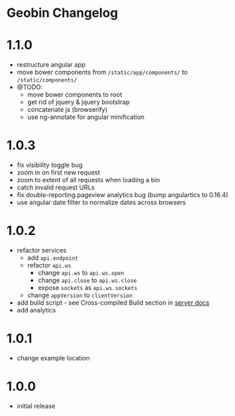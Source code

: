 # Geobin Changelog

# 1.1.0
* restructure angular app
* move bower components from `/static/app/components/` to `/static/components/`
* @TODO:
  * move bower components to root
  * get rid of jquery & jquery bootstrap
  * concatenate js (browserify)
  * use ng-annotate for angular minification

# 1.0.3
* fix visibility toggle bug
* zoom in on first new request
* zoom to extent of all requests when loading a bin
* catch invalid request URLs
* fix double-reporting pageview analytics bug (bump angulartics to 0.16.4)
* use angular date filter to normalize dates across browsers

# 1.0.2
* refactor services
  * add `api.endpoint`
  * refactor `api.ws`
    * change `api.ws` to `api.ws.open`
    * change `api.close` to `api.ws.close`
    * expose `sockets` as `api.ws.sockets`
  * change `appVersion` to `clientVersion`
* add build script - see Cross-compiled Build section in [server docs](static/doc/server.md)
* add analytics

# 1.0.1
* change example location

# 1.0.0
* initial release
